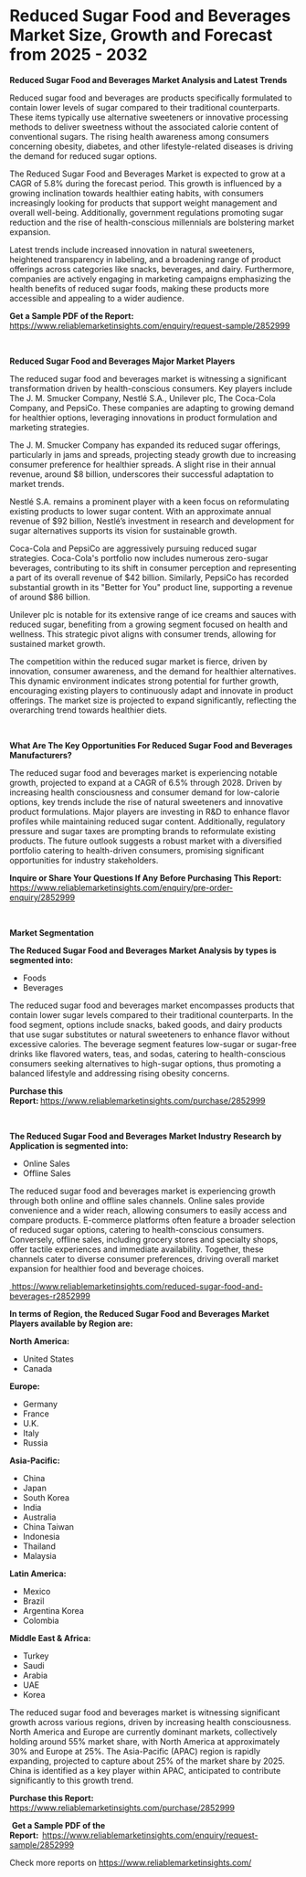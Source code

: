 <p><h1>Reduced Sugar Food and Beverages Market Size, Growth and Forecast from 2025 - 2032</h1></p><p><strong>Reduced Sugar Food and Beverages Market Analysis and Latest Trends</strong></p>
<p><p>Reduced sugar food and beverages are products specifically formulated to contain lower levels of sugar compared to their traditional counterparts. These items typically use alternative sweeteners or innovative processing methods to deliver sweetness without the associated calorie content of conventional sugars. The rising health awareness among consumers concerning obesity, diabetes, and other lifestyle-related diseases is driving the demand for reduced sugar options.</p><p>The Reduced Sugar Food and Beverages Market is expected to grow at a CAGR of 5.8% during the forecast period. This growth is influenced by a growing inclination towards healthier eating habits, with consumers increasingly looking for products that support weight management and overall well-being. Additionally, government regulations promoting sugar reduction and the rise of health-conscious millennials are bolstering market expansion. </p><p>Latest trends include increased innovation in natural sweeteners, heightened transparency in labeling, and a broadening range of product offerings across categories like snacks, beverages, and dairy. Furthermore, companies are actively engaging in marketing campaigns emphasizing the health benefits of reduced sugar foods, making these products more accessible and appealing to a wider audience.</p></p>
<p><strong>Get a Sample PDF of the Report:&nbsp;</strong> <a href="https://www.reliablemarketinsights.com/enquiry/request-sample/2852999?utm_campaign=3078&utm_medium=2&utm_source=Github&utm_content=ia&utm_term=11032025&utm_id=reduced-sugar-food-and-beverages">https://www.reliablemarketinsights.com/enquiry/request-sample/2852999</a></p>
<p>&nbsp;</p>
<p><strong>Reduced Sugar Food and Beverages Major Market Players</strong></p>
<p><p>The reduced sugar food and beverages market is witnessing a significant transformation driven by health-conscious consumers. Key players include The J. M. Smucker Company, Nestlé S.A., Unilever plc, The Coca-Cola Company, and PepsiCo. These companies are adapting to growing demand for healthier options, leveraging innovations in product formulation and marketing strategies.</p><p>The J. M. Smucker Company has expanded its reduced sugar offerings, particularly in jams and spreads, projecting steady growth due to increasing consumer preference for healthier spreads. A slight rise in their annual revenue, around $8 billion, underscores their successful adaptation to market trends.</p><p>Nestlé S.A. remains a prominent player with a keen focus on reformulating existing products to lower sugar content. With an approximate annual revenue of $92 billion, Nestlé’s investment in research and development for sugar alternatives supports its vision for sustainable growth.</p><p>Coca-Cola and PepsiCo are aggressively pursuing reduced sugar strategies. Coca-Cola's portfolio now includes numerous zero-sugar beverages, contributing to its shift in consumer perception and representing a part of its overall revenue of $42 billion. Similarly, PepsiCo has recorded substantial growth in its "Better for You" product line, supporting a revenue of around $86 billion.</p><p>Unilever plc is notable for its extensive range of ice creams and sauces with reduced sugar, benefiting from a growing segment focused on health and wellness. This strategic pivot aligns with consumer trends, allowing for sustained market growth.</p><p>The competition within the reduced sugar market is fierce, driven by innovation, consumer awareness, and the demand for healthier alternatives. This dynamic environment indicates strong potential for further growth, encouraging existing players to continuously adapt and innovate in product offerings. The market size is projected to expand significantly, reflecting the overarching trend towards healthier diets.</p></p>
<p>&nbsp;</p>
<p><strong>What Are The Key Opportunities For Reduced Sugar Food and Beverages Manufacturers?</strong></p>
<p><p>The reduced sugar food and beverages market is experiencing notable growth, projected to expand at a CAGR of 6.5% through 2028. Driven by increasing health consciousness and consumer demand for low-calorie options, key trends include the rise of natural sweeteners and innovative product formulations. Major players are investing in R&D to enhance flavor profiles while maintaining reduced sugar content. Additionally, regulatory pressure and sugar taxes are prompting brands to reformulate existing products. The future outlook suggests a robust market with a diversified portfolio catering to health-driven consumers, promising significant opportunities for industry stakeholders.</p></p>
<p><strong>Inquire or Share Your Questions If Any Before Purchasing This Report:</strong> <a href="https://www.reliablemarketinsights.com/enquiry/pre-order-enquiry/2852999?utm_campaign=3078&utm_medium=2&utm_source=Github&utm_content=ia&utm_term=11032025&utm_id=reduced-sugar-food-and-beverages">https://www.reliablemarketinsights.com/enquiry/pre-order-enquiry/2852999</a></p>
<p>&nbsp;</p>
<p><strong>Market Segmentation</strong></p>
<p><strong>The Reduced Sugar Food and Beverages Market Analysis by types is segmented into:</strong></p>
<p><ul><li>Foods</li><li>Beverages</li></ul></p>
<p><p>The reduced sugar food and beverages market encompasses products that contain lower sugar levels compared to their traditional counterparts. In the food segment, options include snacks, baked goods, and dairy products that use sugar substitutes or natural sweeteners to enhance flavor without excessive calories. The beverage segment features low-sugar or sugar-free drinks like flavored waters, teas, and sodas, catering to health-conscious consumers seeking alternatives to high-sugar options, thus promoting a balanced lifestyle and addressing rising obesity concerns.</p></p>
<p><strong>Purchase this Report:&nbsp;</strong><a href="https://www.reliablemarketinsights.com/purchase/2852999?utm_campaign=3078&utm_medium=2&utm_source=Github&utm_content=ia&utm_term=11032025&utm_id=reduced-sugar-food-and-beverages">https://www.reliablemarketinsights.com/purchase/2852999</a></p>
<p>&nbsp;</p>
<p><strong>The Reduced Sugar Food and Beverages Market Industry Research by Application is segmented into:</strong></p>
<p><ul><li>Online Sales</li><li>Offline Sales</li></ul></p>
<p><p>The reduced sugar food and beverages market is experiencing growth through both online and offline sales channels. Online sales provide convenience and a wider reach, allowing consumers to easily access and compare products. E-commerce platforms often feature a broader selection of reduced sugar options, catering to health-conscious consumers. Conversely, offline sales, including grocery stores and specialty shops, offer tactile experiences and immediate availability. Together, these channels cater to diverse consumer preferences, driving overall market expansion for healthier food and beverage choices.</p></p>
<p><a href="https://www.reliablemarketinsights.com/reduced-sugar-food-and-beverages-r2852999?utm_campaign=3078&utm_medium=2&utm_source=Github&utm_content=ia&utm_term=11032025&utm_id=reduced-sugar-food-and-beverages">&nbsp;https://www.reliablemarketinsights.com/reduced-sugar-food-and-beverages-r2852999</a></p>
<p><strong>In terms of Region, the Reduced Sugar Food and Beverages Market Players available by Region are:</strong></p>
<p>
    <p> <strong> North America: </strong>
        <ul>
            <li>United States</li>
            <li>Canada</li>
        </ul>
        </p> 
    <p> <strong> Europe: </strong>
        <ul>
            <li>Germany</li>
            <li>France</li>
            <li>U.K.</li>
            <li>Italy</li>
            <li>Russia</li>
        </ul>
        </p> 
    <p> <strong> Asia-Pacific: </strong>
        <ul>
            <li>China</li>
            <li>Japan</li>
            <li>South Korea</li>
            <li>India</li>
            <li>Australia</li>
            <li>China Taiwan</li>
            <li>Indonesia</li>
            <li>Thailand</li>
            <li>Malaysia</li>
        </ul>
        </p> 
    <p> <strong> Latin America: </strong>
        <ul>
            <li>Mexico</li>
            <li>Brazil</li>
            <li>Argentina Korea</li>
            <li>Colombia</li>
        </ul>
        </p> 
    <p> <strong> Middle East & Africa: </strong>
        <ul>
            <li>Turkey</li>
            <li>Saudi</li>
            <li>Arabia</li>
            <li>UAE</li>
            <li>Korea</li>
        </ul>
    </p>
    </p>
<p><p>The reduced sugar food and beverages market is witnessing significant growth across various regions, driven by increasing health consciousness. North America and Europe are currently dominant markets, collectively holding around 55% market share, with North America at approximately 30% and Europe at 25%. The Asia-Pacific (APAC) region is rapidly expanding, projected to capture about 25% of the market share by 2025. China is identified as a key player within APAC, anticipated to contribute significantly to this growth trend.</p></p>
<p><strong>Purchase this Report: </strong><a href="https://www.reliablemarketinsights.com/purchase/2852999?utm_campaign=3078&utm_medium=2&utm_source=Github&utm_content=ia&utm_term=11032025&utm_id=reduced-sugar-food-and-beverages">https://www.reliablemarketinsights.com/purchase/2852999</a></p>
<p>&nbsp;<strong>Get a Sample PDF of the Report:&nbsp;&nbsp;</strong><a href="https://www.reliablemarketinsights.com/enquiry/request-sample/2852999?utm_campaign=3078&utm_medium=2&utm_source=Github&utm_content=ia&utm_term=11032025&utm_id=reduced-sugar-food-and-beverages">https://www.reliablemarketinsights.com/enquiry/request-sample/2852999</a></p>
<p><strong></strong></p>
<p>Check more reports on <a href="https://www.reliablemarketinsights.com/?utm_campaign=3078&utm_medium=2&utm_source=Github&utm_content=ia&utm_term=11032025&utm_id=reduced-sugar-food-and-beverages">https://www.reliablemarketinsights.com/</a></p>